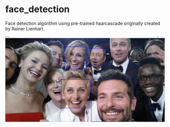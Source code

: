 # face_detection
Face detection algorithm using pre-trained haarcascade originally created by Rainer Lienhart. 

![MOOC-prediction](Detected_degeneres.JPG)

